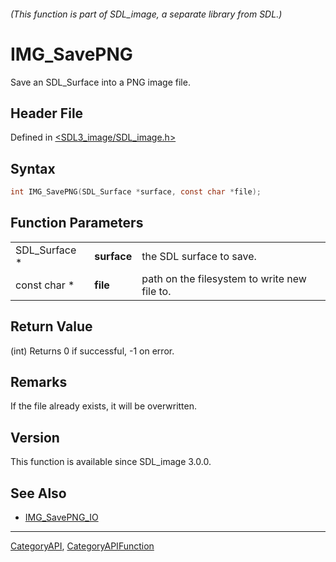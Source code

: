 ###### (This function is part of SDL_image, a separate library from SDL.)
# IMG_SavePNG

Save an SDL_Surface into a PNG image file.

## Header File

Defined in [<SDL3_image/SDL_image.h>](https://github.com/libsdl-org/SDL_image/blob/main/include/SDL3_image/SDL_image.h)

## Syntax

```c
int IMG_SavePNG(SDL_Surface *surface, const char *file);
```

## Function Parameters

|               |             |                                              |
| ------------- | ----------- | -------------------------------------------- |
| SDL_Surface * | **surface** | the SDL surface to save.                     |
| const char *  | **file**    | path on the filesystem to write new file to. |

## Return Value

(int) Returns 0 if successful, -1 on error.

## Remarks

If the file already exists, it will be overwritten.

## Version

This function is available since SDL_image 3.0.0.

## See Also

- [IMG_SavePNG_IO](IMG_SavePNG_IO)

----
[CategoryAPI](CategoryAPI), [CategoryAPIFunction](CategoryAPIFunction)

